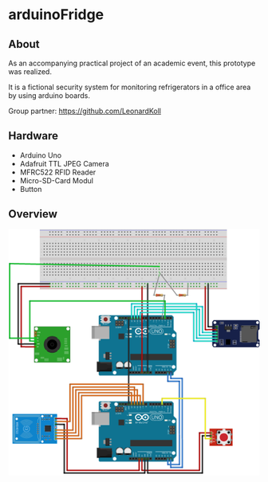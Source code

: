 # arduinoFridge


## About

As an accompanying practical project of an academic event, this prototype was realized.

It is a fictional security system for monitoring refrigerators in a office area by using arduino boards.

Group partner: https://github.com/LeonardKoll

## Hardware

- Arduino Uno
- Adafruit TTL JPEG Camera
- MFRC522 RFID Reader
- Micro-SD-Card Modul
- Button

## Overview

![overview](https://github.com/paulkugener/arduinoFridge/blob/master/uebersicht.png)
